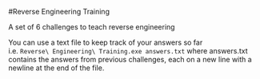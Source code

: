 #Reverse Engineering Training

A set of 6 challenges to teach reverse engineering  

You can use a text file to keep track of your answers so far  
i.e. `Reverse\ Engineering\ Training.exe answers.txt` where answers.txt contains the answers from previous challenges, each on a new line with a newline at the end of the file.  